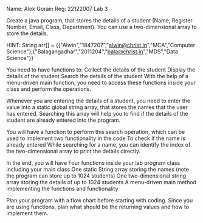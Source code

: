  Name: Alok Gorain
 Reg: 22122007
 Lab 3

 Create a java program, that stores the details of a student (Name, Register Number, Email, Class, Department).
You can use a two-dimensional array to store the details.

HINT: String arr[] = {{"Alwin","1847207","alwin@christ.in","MCA","Computer Science"},{"Balagangadhar","2011204","bala@christ.in","MDS","Data Science"}}

You need to have functions to:
     Collect the details of the student
     Display the details of the student
     Search the details of the student
With the help of a menu-driven main function, you need to access these functions inside your class and perform the operations.

Whenever you are entering the details of a student, you need to enter the value into a static global string array, that stores the names that the user has entered. Searching this array will help you to find if the details of the student are already entered into the program.

You will have a function to perform this search operation, which can be used to implement two functionality in the code
     To check if the name is already entered
     While searching for a name, you can identify the index of the two-dimensional array to print the details directly.

In the end, you will have
     Four functions inside your lab program class including your main class
     One static String array storing the names (note the program can store up to 1024 students)
     One two-dimensional string array storing the details of up to 1024 students
     A menu-driven main method implementing the functions and functionality

Plan your program with a flow chart before starting with coding.
Since you are using functions, plan what should be the returning values and how to implement them.